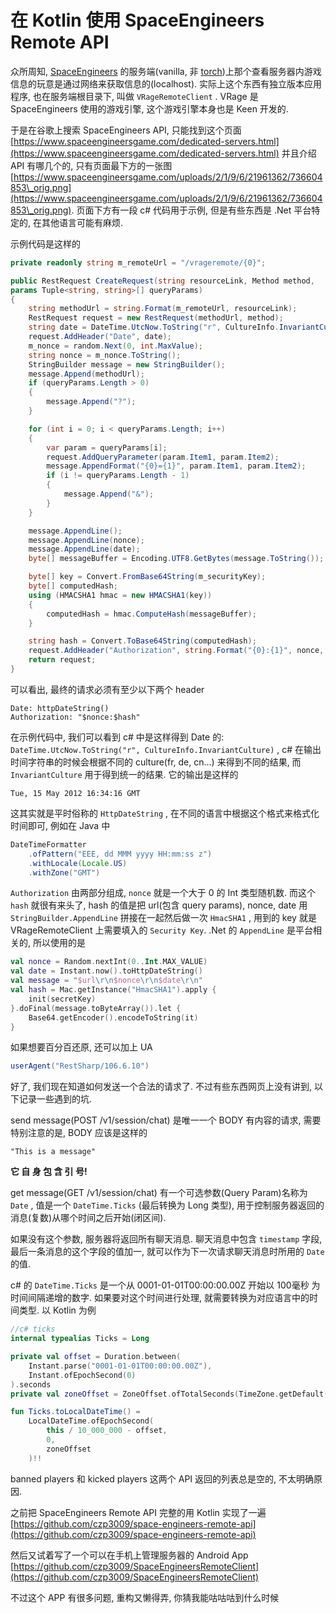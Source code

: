 # 在 Kotlin 使用 SpaceEngineers Remote API

众所周知, [SpaceEngineers](https://store.steampowered.com/app/244850/Space_Engineers/) 的服务端(vanilla, 非 [torch](https://torchapi.net))上那个查看服务器内游戏信息的玩意是通过网络来获取信息的(localhost). 实际上这个东西有独立版本应用程序, 也在服务端根目录下, 叫做 `VRageRemoteClient` . VRage 是 SpaceEngineers 使用的游戏引擎, 这个游戏引擎本身也是 Keen 开发的.

于是在谷歌上搜索 SpaceEngineers API, 只能找到这个页面 [https://www.spaceengineersgame.com/dedicated-servers.html](https://www.spaceengineersgame.com/dedicated-servers.html) 并且介绍 API 有哪几个的, 只有页面最下方的一张图 [https://www.spaceengineersgame.com/uploads/2/1/9/6/21961362/736604853\_orig.png](https://www.spaceengineersgame.com/uploads/2/1/9/6/21961362/736604853\_orig.png). 页面下方有一段 c# 代码用于示例, 但是有些东西是 .Net 平台特定的, 在其他语言可能有麻烦.

示例代码是这样的

```csharp
private readonly string m_remoteUrl = "/vrageremote/{0}";

public RestRequest CreateRequest(string resourceLink, Method method, 
params Tuple<string, string>[] queryParams)
{
    string methodUrl = string.Format(m_remoteUrl, resourceLink);
    RestRequest request = new RestRequest(methodUrl, method); 
    string date = DateTime.UtcNow.ToString("r", CultureInfo.InvariantCulture);
    request.AddHeader("Date", date); 
    m_nonce = random.Next(0, int.MaxValue);
    string nonce = m_nonce.ToString();
    StringBuilder message = new StringBuilder();
    message.Append(methodUrl); 
    if (queryParams.Length > 0)
    {
        message.Append("?");
    }

    for (int i = 0; i < queryParams.Length; i++)
    {
        var param = queryParams[i];
        request.AddQueryParameter(param.Item1, param.Item2);
        message.AppendFormat("{0}={1}", param.Item1, param.Item2);
        if (i != queryParams.Length - 1)
        {
            message.Append("&");
        }
    }

    message.AppendLine();
    message.AppendLine(nonce);
    message.AppendLine(date);
    byte[] messageBuffer = Encoding.UTF8.GetBytes(message.ToString());

    byte[] key = Convert.FromBase64String(m_securityKey);
    byte[] computedHash;
    using (HMACSHA1 hmac = new HMACSHA1(key))
    {
        computedHash = hmac.ComputeHash(messageBuffer);
    }

    string hash = Convert.ToBase64String(computedHash);
    request.AddHeader("Authorization", string.Format("{0}:{1}", nonce, hash));
    return request;
}
```

可以看出, 最终的请求必须有至少以下两个 header

```http
Date: httpDateString()
Authorization: "$nonce:$hash"
```

在示例代码中, 我们可以看到 c# 中是这样得到 Date 的: `DateTime.UtcNow.ToString("r", CultureInfo.InvariantCulture)` , c# 在输出时间字符串的时候会根据不同的 culture(fr, de, cn...) 来得到不同的结果, 而 `InvariantCulture` 用于得到统一的结果. 它的输出是这样的

```
Tue, 15 May 2012 16:34:16 GMT
```

这其实就是平时俗称的 `HttpDateString` , 在不同的语言中根据这个格式来格式化时间即可, 例如在 Java 中

```java
DateTimeFormatter
    .ofPattern("EEE, dd MMM yyyy HH:mm:ss z")
    .withLocale(Locale.US)
    .withZone("GMT")
```

`Authorization` 由两部分组成, `nonce` 就是一个大于 0 的 Int 类型随机数. 而这个 `hash` 就很有来头了, hash 的值是把 url(包含 query params), nonce, date 用 `StringBuilder.AppendLine` 拼接在一起然后做一次 `HmacSHA1` , 用到的 key 就是 VRageRemoteClient 上需要填入的 `Security Key`. .Net 的 `AppendLine` 是平台相关的, 所以使用的是 

```kotlin
val nonce = Random.nextInt(0..Int.MAX_VALUE)
val date = Instant.now().toHttpDateString()
val message = "$url\r\n$nonce\r\n$date\r\n"
val hash = Mac.getInstance("HmacSHA1").apply {
    init(secretKey)
}.doFinal(message.toByteArray()).let {
    Base64.getEncoder().encodeToString(it)
}
```

如果想要百分百还原, 还可以加上 UA

```csharp
userAgent("RestSharp/106.6.10")
```

好了, 我们现在知道如何发送一个合法的请求了. 不过有些东西网页上没有讲到, 以下记录一些遇到的坑.

send message(POST /v1/session/chat) 是唯一一个 BODY 有内容的请求, 需要特别注意的是, BODY 应该是这样的

```
"This is a message"
```

**它 自 身 包 含 引 号!**

get message(GET /v1/session/chat) 有一个可选参数(Query Param)名称为 `Date` , 值是一个 `DateTime.Ticks` (最后转换为 Long 类型), 用于控制服务器返回的消息(复数)从哪个时间之后开始(闭区间).

如果没有这个参数, 服务器将返回所有聊天消息. 聊天消息中包含 `timestamp` 字段, 最后一条消息的这个字段的值加一, 就可以作为下一次请求聊天消息时所用的 `Date` 的值.

c# 的 `DateTime.Ticks` 是一个从 0001-01-01T00:00:00.00Z 开始以 100毫秒 为时间间隔递增的数字. 如果要对这个时间进行处理, 就需要转换为对应语言中的时间类型. 以 Kotlin 为例

```kotlin
//c# ticks
internal typealias Ticks = Long

private val offset = Duration.between(
    Instant.parse("0001-01-01T00:00:00.00Z"),
    Instant.ofEpochSecond(0)
).seconds
private val zoneOffset = ZoneOffset.ofTotalSeconds(TimeZone.getDefault().rawOffset / 1000)

fun Ticks.toLocalDateTime() =
    LocalDateTime.ofEpochSecond(
        this / 10_000_000 - offset,
        0,
        zoneOffset
    )!!
```

banned players 和 kicked players 这两个 API 返回的列表总是空的, 不太明确原因.

之前把 SpaceEngineers Remote API 完整的用 Kotlin 实现了一遍 [https://github.com/czp3009/space-engineers-remote-api](https://github.com/czp3009/space-engineers-remote-api)

然后又试着写了一个可以在手机上管理服务器的 Android App [https://github.com/czp3009/SpaceEngineersRemoteClient](https://github.com/czp3009/SpaceEngineersRemoteClient)

不过这个 APP 有很多问题, 重构又懒得弄, 你猜我能咕咕咕到什么时候
